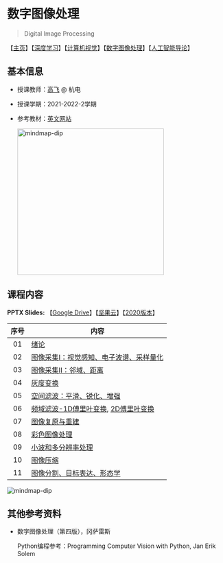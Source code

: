 # 数字图像处理

> Digital Image Processing

【[主页](https://aiart.live/courses/)】【[深度学习](https://aiart.live/courses/dl.html)】【[计算机视觉](https://aiart.live/courses/cv.html)】【[数字图像处理](https://aiart.live/courses/dip.html)】【[人工智能导论](https://aiart.live/courses/intro2ai.html)】

## 基本信息

- 授课教师：[高飞](http://aiart.live) @ 杭电

- 授课学期：2021-2022-2学期

- 参考教材：[英文网站](https://www.imageprocessingplace.com/index.htm)
  
  <img title="" src="数字图像处理/dip-book.jpg" alt="mindmap-dip" width="341">

## 课程内容

**PPTX Slides:** 【[Google Drive](https://drive.google.com/file/d/1kBmLd-Ik4n2GndXj-rt86rzVzGmG6qqS/view?usp=sharing)】【[坚果云](https://www.jianguoyun.com/p/DdvpZIgQ7dvLCxiM94QFIAA)】【[2020版本](数字图像处理/2020)】

| 序号  | 内容                                                                                                    |
|:---:| ----------------------------------------------------------------------------------------------------- |
| 01  | [绪论](数字图像处理/2022/DIP-2-01绪论.pdf)                                                                      |
| 02  | [图像采集I：视觉感知、电子波谱、采样量化](数字图像处理/2022/DIP-2-02图像采集I.pdf)                                                 |
| 03  | [图像采集II：邻域、距离](数字图像处理/2022/DIP-2-02图像采集II.pdf)                                                        |
| 04  | [灰度变换](数字图像处理/2022/DIP-2-03灰度变换.pdf)                                                                       |
| 05  | [空间滤波：平滑、锐化、增强](数字图像处理/2022/DIP-2-04空间滤波.pdf)                                                         |
| 06  | [频域滤波-1D傅里叶变换](数字图像处理/2022/DIP-2-05频域滤波-1D傅里叶变换.pdf), [2D傅里叶变换](数字图像处理/2022/DIP-2-06频域滤波-2D傅里叶变换.pdf) |
| 07  | [图像复原与重建](数字图像处理/2022/DIP-2-07图像复原与重建.pdf)                                                            |
| 08  | [彩色图像处理](数字图像处理/2022/DIP-2-08彩色图像处理.pdf)                                                              |
| 09  | [小波和多分辨率处理](数字图像处理/2022/DIP-2-09小波和多分辨率处理.pdf)                                                        |
| 10  | [图像压缩](数字图像处理/2022/DIP-2-10图像压缩.pdf)                                                                  |
| 11  | [图像分割、目标表达、形态学](数字图像处理/2022/DIP-2-11图像分割、目标表达、形态学.pdf)                                                |

![mindmap-dip](数字图像处理/mindmap-dip.png)

## 其他参考资料

- 数字图像处理（第四版），冈萨雷斯 
  
  Python编程参考：Programming Computer Vision with Python, Jan Erik Solem
  
  ​
